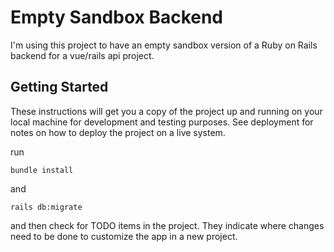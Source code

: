 # Empty Sandbox Backend

I'm using this project to have an empty sandbox version of a Ruby on Rails backend for a vue/rails api project.

## Getting Started

These instructions will get you a copy of the project up and running on your local machine for development and testing purposes. See deployment for notes on how to deploy the project on a live system.

run
```
bundle install
```
and
```
rails db:migrate
```

and then check for TODO items in the project. They indicate where changes need to be done to customize the app in a new project.
